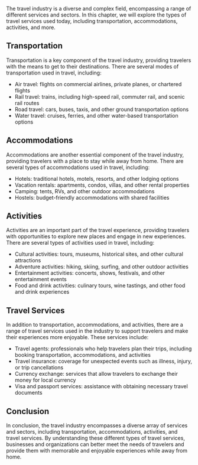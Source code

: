 
The travel industry is a diverse and complex field, encompassing a range of different services and sectors. In this chapter, we will explore the types of travel services used today, including transportation, accommodations, activities, and more.

Transportation
--------------

Transportation is a key component of the travel industry, providing travelers with the means to get to their destinations. There are several modes of transportation used in travel, including:

* Air travel: flights on commercial airlines, private planes, or chartered flights
* Rail travel: trains, including high-speed rail, commuter rail, and scenic rail routes
* Road travel: cars, buses, taxis, and other ground transportation options
* Water travel: cruises, ferries, and other water-based transportation options

Accommodations
--------------

Accommodations are another essential component of the travel industry, providing travelers with a place to stay while away from home. There are several types of accommodations used in travel, including:

* Hotels: traditional hotels, motels, resorts, and other lodging options
* Vacation rentals: apartments, condos, villas, and other rental properties
* Camping: tents, RVs, and other outdoor accommodations
* Hostels: budget-friendly accommodations with shared facilities

Activities
----------

Activities are an important part of the travel experience, providing travelers with opportunities to explore new places and engage in new experiences. There are several types of activities used in travel, including:

* Cultural activities: tours, museums, historical sites, and other cultural attractions
* Adventure activities: hiking, skiing, surfing, and other outdoor activities
* Entertainment activities: concerts, shows, festivals, and other entertainment events
* Food and drink activities: culinary tours, wine tastings, and other food and drink experiences

Travel Services
---------------

In addition to transportation, accommodations, and activities, there are a range of travel services used in the industry to support travelers and make their experiences more enjoyable. These services include:

* Travel agents: professionals who help travelers plan their trips, including booking transportation, accommodations, and activities
* Travel insurance: coverage for unexpected events such as illness, injury, or trip cancellations
* Currency exchange: services that allow travelers to exchange their money for local currency
* Visa and passport services: assistance with obtaining necessary travel documents

Conclusion
----------

In conclusion, the travel industry encompasses a diverse array of services and sectors, including transportation, accommodations, activities, and travel services. By understanding these different types of travel services, businesses and organizations can better meet the needs of travelers and provide them with memorable and enjoyable experiences while away from home.
